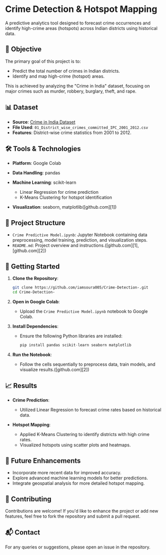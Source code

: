 

# Crime Detection & Hotspot Mapping

A predictive analytics tool designed to forecast crime occurrences and identify high-crime areas (hotspots) across Indian districts using historical data.

## 📌 Objective

The primary goal of this project is to:

* Predict the total number of crimes in Indian districts.
* Identify and map high-crime (hotspot) areas.

This is achieved by analyzing the "Crime in India" dataset, focusing on major crimes such as murder, robbery, burglary, theft, and rape.

## 📊 Dataset

* **Source**: [Crime in India Dataset](https://www.kaggle.com/datasets/rajanand/crime-in-india)
* **File Used**: `01_District_wise_crimes_committed_IPC_2001_2012.csv`
* **Features**: District-wise crime statistics from 2001 to 2012.

## 🛠️ Tools & Technologies

* **Platform**: Google Colab
* **Data Handling**: pandas
* **Machine Learning**: scikit-learn

  * Linear Regression for crime prediction
  * K-Means Clustering for hotspot identification
* **Visualization**: seaborn, matplotlib([github.com][1])

## 📁 Project Structure

* `Crime Predictive Model.ipynb`: Jupyter Notebook containing data preprocessing, model training, prediction, and visualization steps.
* `README.md`: Project overview and instructions.([github.com][1], [github.com][2])

## 🚀 Getting Started

1. **Clone the Repository**:

   ```bash
   git clone https://github.com/iamsoura005/Crime-Detection-.git
   cd Crime-Detection-
   ```
2. **Open in Google Colab**:

   * Upload the `Crime Predictive Model.ipynb` notebook to Google Colab.
3. **Install Dependencies**:

   * Ensure the following Python libraries are installed:

     ```python
     pip install pandas scikit-learn seaborn matplotlib
     ```
4. **Run the Notebook**:

   * Follow the cells sequentially to preprocess data, train models, and visualize results.([github.com][2])

## 📈 Results

* **Crime Prediction**:

  * Utilized Linear Regression to forecast crime rates based on historical data.
* **Hotspot Mapping**:

  * Applied K-Means Clustering to identify districts with high crime rates.
  * Visualized hotspots using scatter plots and heatmaps.

## 📌 Future Enhancements

* Incorporate more recent data for improved accuracy.
* Explore advanced machine learning models for better predictions.
* Integrate geospatial analysis for more detailed hotspot mapping.

## 🤝 Contributing

Contributions are welcome! If you'd like to enhance the project or add new features, feel free to fork the repository and submit a pull request.

## 📬 Contact

For any queries or suggestions, please open an issue in the repository.

